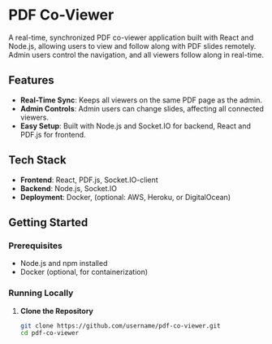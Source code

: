 # PDF Co-Viewer

A real-time, synchronized PDF co-viewer application built with React and Node.js, allowing users to view and follow along with PDF slides remotely. Admin users control the navigation, and all viewers follow along in real-time.

## Features

- **Real-Time Sync**: Keeps all viewers on the same PDF page as the admin.
- **Admin Controls**: Admin users can change slides, affecting all connected viewers.
- **Easy Setup**: Built with Node.js and Socket.IO for backend, React and PDF.js for frontend.

## Tech Stack

- **Frontend**: React, PDF.js, Socket.IO-client
- **Backend**: Node.js, Socket.IO
- **Deployment**: Docker, (optional: AWS, Heroku, or DigitalOcean)

## Getting Started

### Prerequisites

- Node.js and npm installed
- Docker (optional, for containerization)

### Running Locally

1. **Clone the Repository**

   ```bash
   git clone https://github.com/username/pdf-co-viewer.git
   cd pdf-co-viewer
